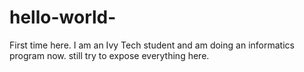 # hello-world-
First time here.
I am an Ivy Tech student and am doing an informatics program now.
still try to expose everything here.
